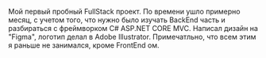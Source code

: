 Мой первый пробный FullStack проект. По времени ушло примерно месяц, с учетом того, что нужно было изучать BackEnd часть и разбираться с фреймворком C# ASP.NET CORE MVC. Написал дизайн на "Figma", логотип делал в Adobe Illustrator. Примечатльно, что всем этим я раньше не занимался, кроме FrontEnd ом.

